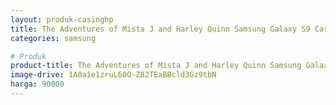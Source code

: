 ```yaml
---
layout: produk-casinghp
title: The Adventures of Mista J and Harley Quinn Samsung Galaxy S9 Case
categories: samsung

# Produk
product-title: The Adventures of Mista J and Harley Quinn Samsung Galaxy S9 Case
image-drive: 1A0a1e1zruL60O-Z82TEaBBcld3Gz9tbN
harga: 90000
---
```

